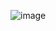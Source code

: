 ![image](https://github.com/anuragratho/Anurag_Rathore/assets/127087316/2575593c-2e9a-4128-9d61-060ec2dd44cd)
